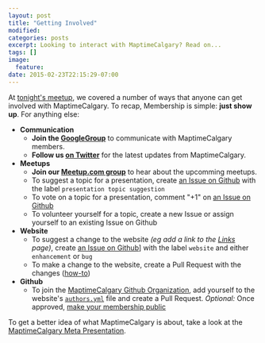 ```yaml
---
layout: post
title: "Getting Involved"
modified:
categories: posts
excerpt: Looking to interact with MaptimeCalgary? Read on...
tags: []
image:
  feature:
date: 2015-02-23T22:15:29-07:00
---
```


At [tonight's meetup](/posts/2015/02/08/first-meetup/), we covered a number of ways that anyone can get involved with MaptimeCalgary.  To recap, Membership is simple: **just show up**. For anything else:

- **Communication**
  - **Join the [GoogleGroup](https://groups.google.com/forum/#!forum/maptimecalgary)** to communicate with MaptimeCalgary members.
  - **Follow us [on Twitter](https://twitter.com/MaptimeCalgary)** for the latest updates from MaptimeCalgary.
- **Meetups**
  - **Join our [Meetup.com group](http://www.meetup.com/MaptimeCalgary)** to hear about the upcomming meetups.
  - To suggest a topic for a presentation, create [an Issue on Github](https://github.com/MaptimeCalgary/maptimecalgary.github.io/labels/presentation%20topic%20suggestion) with the label `presentation topic suggestion`
  - To vote on a topic for a presentation, comment "+1" on [an Issue on Github](https://github.com/MaptimeCalgary/maptimecalgary.github.io/labels/presentation%20topic%20suggestion)
  - To volunteer yourself for a topic, create a new Issue or assign yourself to an existing Issue on Github
- **Website**
  - To suggest a change to the website _(eg add a link to the [Links](/links) page)_, create [an Issue on Github](https://github.com/MaptimeCalgary/maptimecalgary.github.io/labels/presentation%20topic%20suggestion)] with the label `website` and either `enhancement` or `bug`
  - To make a change to the website, create a Pull Request with the changes ([how-to](https://help.github.com/articles/using-pull-requests/))
- **Github**
  - To join the [MaptimeCalgary Github Organization](https://github.com/MaptimeCalgary), add yourself to the website's [`authors.yml`](https://github.com/MaptimeCalgary/maptimecalgary.github.io/blob/master/_data/authors.yml) file and create a Pull Request. _Optional:_ Once approved, [make your membership public](https://help.github.com/articles/publicizing-or-concealing-organization-membership/)

To get a better idea of what MaptimeCalgary is about, take a look at the [MaptimeCalgary Meta Presentation](http://maptimecalgary.github.io/presentation-meta-maptime).
